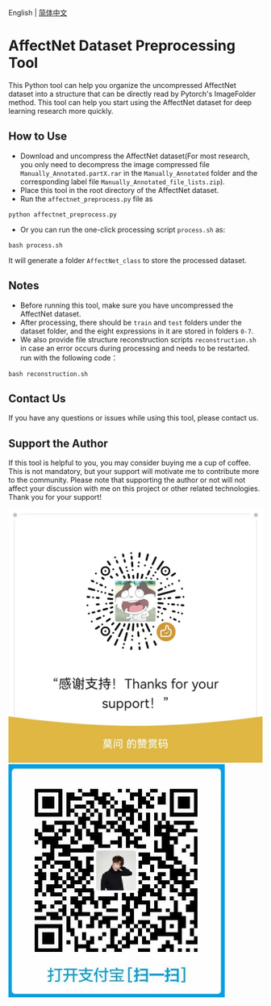 English | [简体中文](README_ch.md)
# AffectNet Dataset Preprocessing Tool
This Python tool can help you organize the uncompressed AffectNet dataset into a structure that can be directly read by Pytorch's ImageFolder method. This tool can help you start using the AffectNet dataset for deep learning research more quickly.

## How to Use

- Download and uncompress the AffectNet dataset(For most research, you only need to decompress the image compressed file ``Manually_Annotated.partX.rar`` in the ``Manually_Annotated`` folder and the corresponding label file ``Manually_Annotated_file_lists.zip``).
- Place this tool in the root directory of the AffectNet dataset.
- Run the ``affectnet_preprocess.py`` file as 
```shell
python affectnet_preprocess.py
```
- Or you can run the one-click processing script ``process.sh`` as:
```shell
bash process.sh
```
It will generate a folder ``AffectNet_class`` to store the processed dataset.

## Notes

- Before running this tool, make sure you have uncompressed the AffectNet dataset.
- After processing, there should be ``train`` and ``test`` folders under the dataset folder, and the eight expressions in it are stored in folders ``0-7``.
- We also provide file structure reconstruction scripts ``reconstruction.sh`` in case an error occurs during processing and needs to be restarted. run with the following code：
```shell
bash reconstruction.sh
```

## Contact Us

If you have any questions or issues while using this tool, please contact us.

## Support the Author

If this tool is helpful to you, you may consider buying me a cup of coffee. This is not mandatory, but your support will motivate me to contribute more to the community. Please note that supporting the author or not will not affect your discussion with me on this project or other related technologies. Thank you for your support!

![WeChat Pay](./pic/wechat_pay.jpg)
![Alipay](./pic/alipay.jpg)
